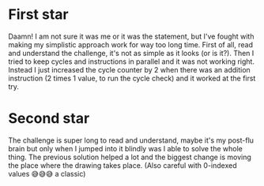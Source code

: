 # First star

Daamn! I am not sure it was me or it was the statement, but I've fought with making my simplistic approach work for way too long time. First of all, read and understand the challenge, it's not as simple as it looks (or is it?). Then I tried to keep cycles and instructions in parallel and it was not working right. Instead I just increased the cycle counter by 2 when there was an addition instruction (2 times 1 value, to run the cycle check) and it worked at the first try.

# Second star

The challenge is super long to read and understand, maybe it's my post-flu brain but only when I jumped into it blindly was I able to solve the whole thing. The previous solution helped a lot and the biggest change is moving the place where the drawing takes place. (Also careful with 0-indexed values 😅😅😅 a classic)
